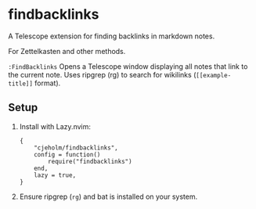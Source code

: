 # findbacklinks

A Telescope extension for finding backlinks in markdown notes.

For Zettelkasten and other methods.

`:FindBacklinks`
    Opens a Telescope window displaying all notes that link to the current note.
    Uses ripgrep (rg) to search for wikilinks (`[[example-title]]` format).

## Setup

1. Install with Lazy.nvim:
    ```
    {
        "cjeholm/findbacklinks",
        config = function()
            require("findbacklinks")
        end,
        lazy = true,
    }
    ```

2. Ensure ripgrep (`rg`) and bat is installed on your system.
